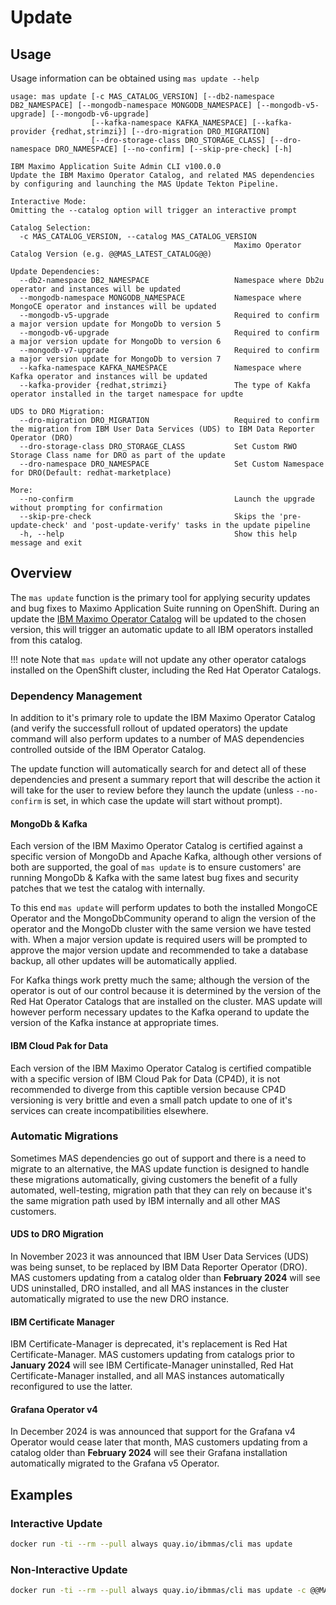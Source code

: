 Update
===============================================================================

Usage
-------------------------------------------------------------------------------
Usage information can be obtained using `mas update --help`

```
usage: mas update [-c MAS_CATALOG_VERSION] [--db2-namespace DB2_NAMESPACE] [--mongodb-namespace MONGODB_NAMESPACE] [--mongodb-v5-upgrade] [--mongodb-v6-upgrade]
                  [--kafka-namespace KAFKA_NAMESPACE] [--kafka-provider {redhat,strimzi}] [--dro-migration DRO_MIGRATION]
                  [--dro-storage-class DRO_STORAGE_CLASS] [--dro-namespace DRO_NAMESPACE] [--no-confirm] [--skip-pre-check] [-h]

IBM Maximo Application Suite Admin CLI v100.0.0
Update the IBM Maximo Operator Catalog, and related MAS dependencies by configuring and launching the MAS Update Tekton Pipeline.

Interactive Mode:
Omitting the --catalog option will trigger an interactive prompt

Catalog Selection:
  -c MAS_CATALOG_VERSION, --catalog MAS_CATALOG_VERSION
                                                  Maximo Operator Catalog Version (e.g. @@MAS_LATEST_CATALOG@@)

Update Dependencies:
  --db2-namespace DB2_NAMESPACE                   Namespace where Db2u operator and instances will be updated
  --mongodb-namespace MONGODB_NAMESPACE           Namespace where MongoCE operator and instances will be updated
  --mongodb-v5-upgrade                            Required to confirm a major version update for MongoDb to version 5
  --mongodb-v6-upgrade                            Required to confirm a major version update for MongoDb to version 6
  --mongodb-v7-upgrade                            Required to confirm a major version update for MongoDb to version 7
  --kafka-namespace KAFKA_NAMESPACE               Namespace where Kafka operator and instances will be updated
  --kafka-provider {redhat,strimzi}               The type of Kakfa operator installed in the target namespace for updte

UDS to DRO Migration:
  --dro-migration DRO_MIGRATION                   Required to confirm the migration from IBM User Data Services (UDS) to IBM Data Reporter Operator (DRO)
  --dro-storage-class DRO_STORAGE_CLASS           Set Custom RWO Storage Class name for DRO as part of the update
  --dro-namespace DRO_NAMESPACE                   Set Custom Namespace for DRO(Default: redhat-marketplace)

More:
  --no-confirm                                    Launch the upgrade without prompting for confirmation
  --skip-pre-check                                Skips the 'pre-update-check' and 'post-update-verify' tasks in the update pipeline
  -h, --help                                      Show this help message and exit
```

Overview
-------------------------------------------------------------------------------
The `mas update` function is the primary tool for applying security updates and bug fixes to Maximo Application Suite running on OpenShift.  During an update the [IBM Maximo Operator Catalog](/catalogs/) will be updated to the chosen version, this will trigger an automatic update to all IBM operators installed from this catalog.

!!! note
    Note that `mas update` will not update any other operator catalogs installed on the OpenShift cluster, including the Red Hat Operator Catalogs.

### Dependency Management
In addition to it's primary role to update the IBM Maximo Operator Catalog (and verify the successfull rollout of updated operators) the update command will also perform updates to a number of MAS dependencies controlled outside of the IBM Operator Catalog.

The update function will automatically search for and detect all of these dependencies and present a summary report that will describe the action it will take for the user to review before they launch the update (unless `--no-confirm` is set, in which case the update will start without prompt).

#### MongoDb & Kafka
Each version of the IBM Maximo Operator Catalog is certified against a specific version of MongoDb and Apache Kafka, although other versions of both are supported, the goal of `mas update` is to ensure customers' are running MongoDb & Kafka with the same latest bug fixes and security patches that we test the catalog with internally.

To this end `mas update` will perform updates to both the installed MongoCE Operator and the MongoDbCommunity operand to align the version of the operator and the MongoDb cluster with the same version we have tested with.  When a major version update is required users will be prompted to approve the major version update and recommended to take a database backup, all other updates will be automatically applied.

For Kafka things work pretty much the same; although the version of the operator is out of our control because it is determined by the version of the Red Hat Operator Catalogs that are installed on the cluster.  MAS update will however perform necessary updates to the Kafka operand to update the version of the Kafka instance at appropriate times.

#### IBM Cloud Pak for Data
Each version of the IBM Maximo Operator Catalog is certified compatible with a specific version of IBM Cloud Pak for Data (CP4D), it is not recommended to diverge from this captible version because CP4D versioning is very brittle and even a small patch update to one of it's services can create incompatibilities elsewhere.


### Automatic Migrations
Sometimes MAS dependencies go out of support and there is a need to migrate to an alternative, the MAS update function is designed to handle these migrations automatically, giving customers the benefit of a fully automated, well-testing, migration path that they can rely on because it's the same migration path used by IBM internally and all other MAS customers.

#### UDS to DRO Migration
In November 2023 it was announced that IBM User Data Services (UDS) was being sunset, to be replaced by IBM Data Reporter Operator (DRO).  MAS customers updating from a catalog older than **February 2024** will see UDS uninstalled, DRO installed, and all MAS instances in the cluster automatically migrated to use the new DRO instance.

#### IBM Certificate Manager
IBM Certificate-Manager is deprecated, it's replacement is Red Hat Certificate-Manager.  MAS customers updating from catalogs prior to **January 2024** will see IBM Certificate-Manager uninstalled, Red Hat Certificate-Manager installed, and all MAS instances automatically reconfigured to use the latter.

#### Grafana Operator v4
In December 2024 is was announced that support for the Grafana v4 Operator would cease later that month, MAS customers updating from a catalog older than **February 2024** will see their Grafana installation automatically migrated to the Grafana v5 Operator.

Examples
-------------------------------------------------------------------------------
### Interactive Update
```bash
docker run -ti --rm --pull always quay.io/ibmmas/cli mas update
```

### Non-Interactive Update
```bash
docker run -ti --rm --pull always quay.io/ibmmas/cli mas update -c @@MAS_LATEST_CATALOG@@ --no-confirm
```
